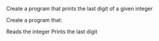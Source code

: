 Create a program that prints the last digit of a given integer

Create a program that:

Reads the integer
Prints the last digit
